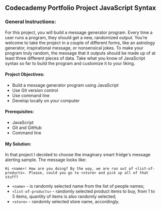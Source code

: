 ## Codecademy Portfolio Project JavaScript Syntax

### General Instructions:
For this project, you will build a message generator program. 
Every time a user runs a program, they should get a new, randomized output. 
You’re welcome to take the project in a couple of different forms, like an 
astrology generator, inspirational message, or nonsensical jokes. To make your 
program truly random, the message that it outputs should be made up of at least 
three different pieces of data. Take what you know of JavaScript syntax so far 
to build the program and customize it to your liking.

#### Project Objectives:
- Build a message generator program using JavaScript
- Use Git version control
- Use command line
- Develop locally on your computer
#### Prerequisites:
- JavaScript
- Git and GitHub
- Command line


#### My Solution:
In that project I decided to choose the imaginary smart fridge's message alerting sample.
The message looks like:

`Hi <name>! How are you doing? By the way, we are run out of <list-of-products>. Please,
could you go to <store> and pick up all of that stuff?`

- `<name>` - is randomly selected name from the list of people names;
- `<list-of-products>` - randomly selected product items to buy, from 1 to 5 items, 
quantity of items is also randomly selected;
- `<store>` - randomly selected store name, accordingly.
